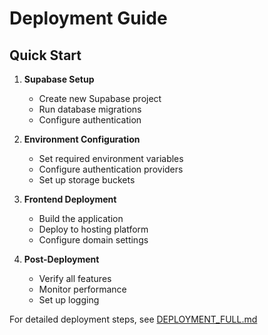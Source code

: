 # Deployment Guide

## Quick Start

1. **Supabase Setup**
   - Create new Supabase project
   - Run database migrations
   - Configure authentication

2. **Environment Configuration**
   - Set required environment variables
   - Configure authentication providers
   - Set up storage buckets

3. **Frontend Deployment**
   - Build the application
   - Deploy to hosting platform
   - Configure domain settings

4. **Post-Deployment**
   - Verify all features
   - Monitor performance
   - Set up logging

For detailed deployment steps, see [DEPLOYMENT_FULL.md](DEPLOYMENT_FULL.md)